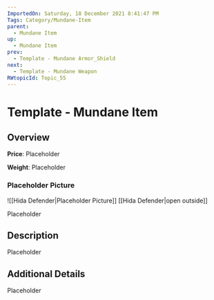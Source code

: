 ```yaml
---
ImportedOn: Saturday, 18 December 2021 8:41:47 PM
Tags: Category/Mundane-Item
parent:
  - Mundane Item
up:
  - Mundane Item
prev:
  - Template - Mundane Armor_Shield
next:
  - Template - Mundane Weapon
RWtopicId: Topic_55
---
```

# Template - Mundane Item
## Overview
**Price**: Placeholder

**Weight**: Placeholder

### Placeholder Picture
![[Hida Defender|Placeholder Picture]]
[[Hida Defender|open outside]]

Placeholder

## Description
Placeholder

## Additional Details
Placeholder

